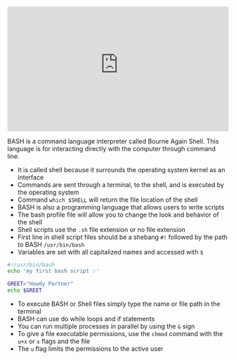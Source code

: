 <iframe width="100%" src="https://www.youtube-nocookie.com/embed/I4EWvMFj37g?si=wXbsl5oT3htOaFkm" title="YouTube video player" frameborder="0" allow="accelerometer; autoplay; clipboard-write; encrypted-media; gyroscope; picture-in-picture; web-share" referrerpolicy="strict-origin-when-cross-origin" allowfullscreen style="border-radius: 4px; aspect-ratio: 16/9;"></iframe>

BASH is a command language interpreter called Bourne Again Shell. This language is for interacting directly with the computer through command line.

- It is called shell because it surrounds the operating system kernel as an interface
- Commands are sent through a terminal, to the shell, and is executed by the operating system
- Command `which $SHELL` will return the file location of the shell
- BASH is also a programming language that allows users to write scripts
- The bash profile file will allow you to change the look and behavior of the shell
- Shell scripts use the `.sh` file extension or no file extension
- First line in shell script files should be a shebang `#!` followed by the path to BASH `/usr/bin/bash`
- Variables are set with all capitalized names and accessed with `$`
```bash
#!/usr/bin/bash
echo 'my first bash script ✨'

GREET="Howdy Partner"
echo $GREET
```
- To execute BASH or Shell files simply type the name or file path in the terminal
- BASH can use do while loops and if statements
- You can run multiple processes in parallel by using the `&` sign
- To give a file executable permissions, use the `chmod` command with the `u+x` or `x` flags and the file
- The `u` flag limits the permissions to the active user